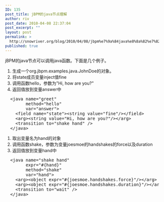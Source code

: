 ```yaml
---
ID: 135
post_title: jBPM的java节点理解
author: riv
post_date: 2010-04-08 22:37:04
post_excerpt: ""
layout: post
permalink: >
  http://snowriver.org/blog/2010/04/08/jbpm%e7%9a%84java%e8%8a%82%e7%82%b9%e7%90%86%e8%a7%a3/
published: true
---
```

jBPM的java节点可以调用java函数。下面是几个例子。
1. 生成一个org.jbpm.examples.java.JohnDoe的对象。
2. 将state成员变量inject值fine
3. 调用函数hello，参数为"Hi, how are you?"
4. 返回值放到变量answer中
<pre><a id="process.java">  &lt;java name="greet"
        method="hello"
        var="answer"&gt;
    &lt;field name="state"&gt;&lt;string value="fine"/&gt;&lt;/field&gt;
    &lt;arg&gt;&lt;string value="Hi, how are you?"/&gt;&lt;/arg&gt;
    &lt;transition to="shake hand" /&gt;
  &lt;/java&gt;
</a></pre>
1. 取出变量名为hand的对象
2. 调用函数shake，参数为变量joesmoe的handshakes的force以及duration
3. 返回值放到变量hand中
<pre><a id="process.java">  &lt;java name="shake hand"
        expr="#{hand}"
        method="shake"
        var="hand"&gt;
    &lt;arg&gt;&lt;object expr="#{joesmoe.handshakes.force}"/&gt;&lt;/arg&gt;
    &lt;arg&gt;&lt;object expr="#{joesmoe.handshakes.duration}"/&gt;&lt;/arg&gt;
    &lt;transition to="wait" /&gt;
  &lt;/java&gt;
</a></pre>